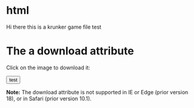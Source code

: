 # html
Hi there this is a krunker game file test



<h1>The a download attribute</h1>

<p>Click on the image to download it:<p>
<a href="/krunker.txt" download>
  <button>test</button>
</a>
<p><b>Note:</b> The download attribute is not supported in IE or Edge (prior version 18), or in Safari (prior version 10.1).</p>
